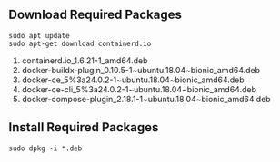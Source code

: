 ## Download Required Packages
```
sudo apt update
sudo apt-get download containerd.io
```

1. containerd.io_1.6.21-1_amd64.deb
2. docker-buildx-plugin_0.10.5-1~ubuntu.18.04~bionic_amd64.deb
3. docker-ce_5%3a24.0.2-1~ubuntu.18.04~bionic_amd64.deb
4. docker-ce-cli_5%3a24.0.2-1~ubuntu.18.04~bionic_amd64.deb
5. docker-compose-plugin_2.18.1-1~ubuntu.18.04~bionic_amd64.deb

## Install Required Packages
```
sudo dpkg -i *.deb
```
